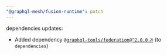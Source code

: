 ```yaml
---
"@graphql-mesh/fusion-runtime": patch
---
```

dependencies updates:
  - Added dependency [`@graphql-tools/federation@^2.0.0` ↗︎](https://www.npmjs.com/package/@graphql-tools/federation/v/2.0.0) (to `dependencies`)
